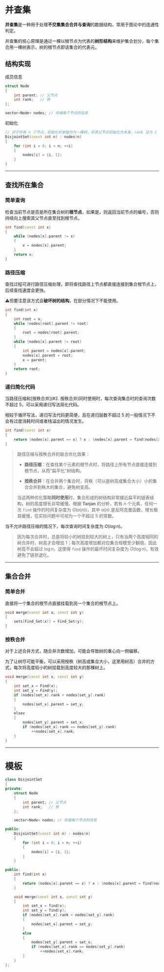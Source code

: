 # 并查集

**并查集**是一种用于处理**不交集集合合并与查询**的数据结构，常用于图论中的连通性判定。

并查集的核心原理是通过一棵以根节点为代表的**树形结构**来维护集合划分，每个集合用一棵树表示，树的根节点即该集合的代表元。

## 结构实现

成员信息

```cpp
struct Node
{
	int parent;	// 父节点
	int rank;	// 秩
};

vector<Node> nodes;	// 存储每个节点的信息
```

初始化

```c++
// 对于所有 n 个节点，初始化时单独作为一棵树，将其父节点初始化为本身，rank 设为 1
DisjointSet(const int n) : nodes(n)
{
	for (int i = 0; i < n; ++i)
	{
		nodes[i] = {i, 1};
	}
}
```

---

## 查找所在集合

### 简单查询

检查当前节点是否是所在集合树的**根节点**，如果是，则返回当前节点的编号，否则持续向上搜索其父节点直至找到根节点。

```c++
int find(const int x)
{
	while (nodes[x].parent != x)
	{
		x = nodes[x].parent;
	}
	return x;
}
```

### 路径压缩

查找过程可进行路径压缩处理，即将查找路径上节点都直接连接到集合根节点上，后续查找速度会更快。

⚠️但要注意该方式会**破坏树的结构**，在部分情况下不能使用。

```c++
int find(int x)
{
	int root = x;
	while (nodes[root].parent != root)
	{
		root = nodes[root].parent;
	}
	while (nodes[x].parent != root)
	{
		int parent = nodes[x].parent;
		nodes[x].parent = root;
		x = parent;
	}
	return root;
}
```

### 递归简化代码

当路径压缩和[按秩合并](#2. 按秩合并)同时使用时，每次查询集合时的查询次数不超过 $5$，可以采用递归写法简化代码。

相较于循环写法，递归写法代码更简便，且在递归层数不超过 $5$ 的一般情况下不会有过度消耗时间或者栈溢出的情况发生。

```c++
int find(const int x)
{
	return (nodes[x].parent == x) ? x : (nodes[x].parent = find(nodes[x].parent));
}
```

> 路径压缩与按秩合并的联合优化效果：
>
> - **路径压缩**：在查找某个元素的根节点时，将路径上所有节点直接连接到根节点，从而“扁平化”树结构。
> 
> - **按秩合并**：在合并两个集合时，将秩（可以是树高或集合大小）小的集合合并到秩大的集合，避免树变高。
>
> 当这两种优化策略**同时使用**时，集合形成的树结构非常接近扁平的链表结构，树的高度增长非常缓慢。根据 **Tarjan** 的分析，若有 $n$ 个元素，任何一次 `find` 操作的时间复杂度为 $O(\alpha(n))$，其中 $\alpha(n)$ 是反阿克曼函数，增长极其缓慢，在实际问题中可视为一个不超过 $5$ 的常数。

当不允许路径压缩的情况下，每次查询时间复杂度为 $O(log \, n)$。

> 因为每次合并时，总是将较小的树挂到较大的树上，只有当两个高度相同的树合并时，树高才会增加 1；每次高度增加都对应集合规模至少翻倍，因此树高不会超过 $\log n$。这使得 `find` 操作的最坏时间复杂度为 $O(\log n)$，有效避免了链状退化。

---

## 集合合并

###  简单合并

直接将一个集合的根节点直接挂载到另一个集合的根节点上。

```c++
void merge(const int x, const int y)
{
	sets[Find_Set(x)] = Find_Set(y);
}
```

###  按秩合并

对于上述合并方式，随合并次数增加，可能会导致树的重心向一侧偏移。

为了让树尽可能平衡，可以采用按秩（树高或集合大小，这里用树高）合并的方式，每次将高度较小的树挂载到高度较大的那棵树上。

```c++
void merge(const int x, const int y)
{
	int set_x = Find(x);
	int set_y = Find(y);
	if (nodes[set_x].rank < nodes[set_y].rank)
	{
		nodes[set_x].parent = set_y;
	}
	elsev
	{
		nodes[set_y].parent = set_x;
		if (nodes[set_x].rank == nodes[set_y].rank)
			++nodes[set_x].rank;
	}
}
```

---

# 模板

```c++
class DisjointSet
{
private:
	struct Node
	{
		int parent;	// 父节点
		int rank;	// 秩
	};

	vector<Node> nodes;	// 存储每个节点的信息

public:
	DisjointSet(const int n) : nodes(n)
	{
		for (int i = 0; i < n; ++i)
		{
			nodes[i] = {i, 1};
		}
	}

public:
	int find(int x)
	{
		return (nodes[x].parent == x) ? x : (nodes[x].parent = find(nodes[x].parent));
	}

	void merge(const int x, const int y)
	{
		int set_x = find(x);
		int set_y = find(y);
		if (nodes[set_x].rank < nodes[set_y].rank)
		{
			nodes[set_x].parent = set_y;
		}
		else
		{
			nodes[set_y].parent = set_x;
			if (nodes[set_x].rank == nodes[set_y].rank)
				++nodes[set_x].rank;
		}
	}
};
```

